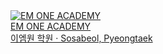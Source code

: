 <!-- 헤더 로고 -->
<a href="/" class="flex items-center gap-3">
  <img src="logo.png" alt="EM ONE ACADEMY" class="w-10 h-10 rounded-full object-cover" />
  <div class="leading-tight">
    <div class="text-xl font-extrabold">EM ONE ACADEMY</div>
    <div class="text-xs text-slate-500">이엠원 학원 · Sosabeol, Pyeongtaek</div>
  </div>
</a>
